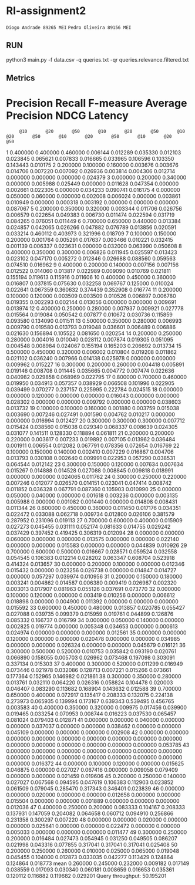 # RI-assignment2

`Diogo Andrade 89265 MEI`
`Pedro Oliveira 89156 MEI`

## RUN

python3 main.py -f data.csv -q queries.txt -qr queries.relevance.filtered.txt

## Metrics

# Precision Recall F-measure Average Precision NDCG Latency

         @10       @20       @50       @10       @20       @50       @10       @20       @50       @10       @20       @50       @10       @20       @50

1 0.400000 0.400000 0.460000 0.006144 0.012289 0.035330 0.012103 0.023845 0.065621 0.007833 0.016665 0.033965 0.106596 0.103350 0.143443 0.010175
2 0.200000 0.100000 0.160000 0.003676 0.003676 0.014706 0.007220 0.007092 0.026936 0.003814 0.004306 0.012714 0.000000 0.000000 0.000000 0.024379
3 0.000000 0.200000 0.340000 0.000000 0.005988 0.025449 0.000000 0.011628 0.047354 0.000000 0.002661 0.022305 0.000000 0.034233 0.090741 0.016175
4 0.000000 0.050000 0.060000 0.000000 0.002008 0.006024 0.000000 0.003861 0.010949 0.000000 0.000318 0.003192 0.000000 0.000000 0.000000 0.087067
5 0.200000 0.350000 0.320000 0.003344 0.011706 0.026756 0.006579 0.022654 0.049383 0.006730 0.011474 0.022594 0.031719 0.084265 0.076051 0.011449
6 0.700000 0.650000 0.440000 0.013384 0.024857 0.042065 0.026266 0.047882 0.076789 0.013856 0.020591 0.033214 0.460112 0.403973 0.321996 0.018709
7 0.100000 0.150000 0.200000 0.001764 0.005291 0.017637 0.003466 0.010221 0.032415 0.001139 0.006337 0.023631 0.000000 0.032000 0.063990 0.050608
8 0.400000 0.350000 0.300000 0.006826 0.011945 0.025597 0.013423 0.023102 0.047170 0.005272 0.012846 0.026688 0.088560 0.059563 0.074510 0.016962
9 0.400000 0.200000 0.140000 0.007156 0.007156 0.012522 0.014060 0.013817 0.022989 0.009090 0.010769 0.021811 0.155194 0.119613 0.115916 0.011606
10 0.400000 0.450000 0.360000 0.016807 0.037815 0.075630 0.032258 0.069767 0.125000 0.010024 0.022641 0.067359 0.360632 0.374439 0.352908 0.016774
11 0.200000 0.100000 0.120000 0.003509 0.003509 0.010526 0.006897 0.006780 0.019355 0.002293 0.002144 0.013056 0.000000 0.000000 0.009691 0.013974
12 0.400000 0.250000 0.280000 0.007937 0.009921 0.027778 0.015564 0.019084 0.050542 0.007877 0.010672 0.030736 0.115859 0.093580 0.134090 0.011511
13 0.500000 0.350000 0.280000 0.006993 0.009790 0.019580 0.013793 0.019048 0.036601 0.006489 0.006886 0.021630 0.156894 0.105522 0.081650 0.020254
14 0.200000 0.250000 0.280000 0.004016 0.010040 0.028112 0.007874 0.019305 0.051095 0.004548 0.008984 0.024067 0.155194 0.165203 0.206692 0.013734
15 0.500000 0.450000 0.320000 0.006002 0.010804 0.019208 0.011862 0.021102 0.036240 0.007966 0.014138 0.025978 0.000000 0.000000 0.009962 0.015227
16 0.300000 0.200000 0.260000 0.004418 0.005891 0.019146 0.008708 0.011445 0.035665 0.004772 0.007474 0.022636 0.040982 0.029858 0.068969 0.022795
17 0.800000 0.700000 0.460000 0.019950 0.034913 0.057357 0.038929 0.066508 0.101996 0.022905 0.039499 0.070277 0.237157 0.225995 0.222784 0.024515
18 0.000000 0.000000 0.120000 0.000000 0.000000 0.016043 0.000000 0.000000 0.028302 0.000000 0.000000 0.009792 0.000000 0.000000 0.038603 0.013732
19 0.100000 0.100000 0.160000 0.001880 0.003759 0.015038 0.003690 0.007246 0.027491 0.001590 0.004762 0.010217 0.000000 0.000000 0.016994 0.012427
20 0.300000 0.300000 0.300000 0.007712 0.015424 0.038560 0.015038 0.029340 0.068337 0.008639 0.024305 0.031077 0.141511 0.128330 0.118894 0.061811
21 0.200000 0.200000 0.220000 0.003617 0.007233 0.019892 0.007105 0.013962 0.036484 0.001911 0.006554 0.012082 0.067791 0.078356 0.072654 0.016769
22 0.100000 0.150000 0.140000 0.002410 0.007229 0.016867 0.004706 0.013793 0.030108 0.002640 0.009991 0.022953 0.057290 0.038531 0.064544 0.012142
23 0.300000 0.150000 0.120000 0.007634 0.007634 0.015267 0.014888 0.014528 0.027088 0.008845 0.009818 0.018991 0.000000 0.000000 0.024065 0.011762
24 0.300000 0.250000 0.220000 0.007246 0.012077 0.026570 0.014151 0.023041 0.047414 0.008742 0.011852 0.036328 0.067791 0.087360 0.105903 0.010990
25 0.000000 0.050000 0.040000 0.000000 0.001618 0.003236 0.000000 0.003135 0.005988 0.000000 0.001082 0.001440 0.000000 0.014808 0.008431 0.011344
26 0.600000 0.450000 0.360000 0.011450 0.017176 0.034351 0.022472 0.033088 0.062718 0.009734 0.012800 0.026106 0.381579 0.287952 0.231096 0.019113
27 0.700000 0.600000 0.400000 0.015909 0.027273 0.045455 0.031111 0.052174 0.081633 0.014755 0.029242 0.037429 0.397452 0.419425 0.306319 0.012094
28 0.000000 0.000000 0.060000 0.000000 0.000000 0.013575 0.000000 0.000000 0.022140 0.000000 0.000000 0.015583 0.000000 0.000000 0.044839 0.010926
29 0.700000 0.600000 0.500000 0.016667 0.028571 0.059524 0.032558 0.054545 0.106383 0.012214 0.028202 0.063347 0.608704 0.523918 0.414324 0.013657
30 0.000000 0.200000 0.100000 0.000000 0.012346 0.015432 0.000000 0.023256 0.026738 0.000000 0.014847 0.014727 0.000000 0.057297 0.039974 0.010956
31 0.200000 0.150000 0.180000 0.003241 0.004862 0.014587 0.006380 0.009419 0.026987 0.002320 0.003013 0.017907 0.081963 0.055126 0.037691 0.073770
32 0.000000 0.100000 0.120000 0.000000 0.003419 0.010256 0.000000 0.006612 0.018898 0.000000 0.004900 0.011392 0.000000 0.000000 0.000000 0.015592
33 0.600000 0.450000 0.480000 0.013857 0.020785 0.055427 0.027088 0.039735 0.099379 0.015959 0.019761 0.044899 0.126876 0.085332 0.166737 0.016799
34 0.000000 0.050000 0.140000 0.000000 0.002825 0.019774 0.000000 0.005348 0.034653 0.000000 0.000613 0.024974 0.000000 0.000000 0.000000 0.012561
35 0.000000 0.000000 0.120000 0.000000 0.000000 0.020478 0.000000 0.000000 0.034985 0.000000 0.000000 0.026324 0.000000 0.000000 0.045679 0.016121
36 0.300000 0.500000 0.520000 0.010753 0.035842 0.093190 0.020761 0.066890 0.158055 0.005703 0.026962 0.073468 0.197098 0.303091 0.337134 0.015303
37 0.400000 0.300000 0.520000 0.011299 0.016949 0.073446 0.021978 0.032086 0.128713 0.007221 0.015266 0.073661 0.177364 0.152965 0.146982 0.021861
38 0.300000 0.350000 0.280000 0.013761 0.032110 0.064220 0.026316 0.058824 0.104478 0.020003 0.046407 0.083290 0.113682 0.168904 0.143632 0.012588
39 0.700000 0.650000 0.400000 0.072917 0.135417 0.208333 0.132075 0.224138 0.273973 0.065935 0.139994 0.173167 0.639343 0.539495 0.456765 0.003583
40 0.400000 0.350000 0.320000 0.009975 0.017456 0.039900 0.019465 0.033254 0.070953 0.008744 0.016223 0.037530 0.065457 0.081024 0.079403 0.012871
41 0.000000 0.000000 0.040000 0.000000 0.000000 0.037037 0.000000 0.000000 0.038462 0.000000 0.000000 0.045109 0.000000 0.000000 0.000000 0.002908
42 0.000000 0.000000 0.000000 0.000000 0.000000 0.000000 0.000000 0.000000 0.000000 0.000000 0.000000 0.000000 0.000000 0.000000 0.000000 0.053785
43 0.000000 0.000000 0.000000 0.000000 0.000000 0.000000 0.000000 0.000000 0.000000 0.000000 0.000000 0.000000 0.000000 0.000000 0.000000 0.016372
44 0.000000 0.100000 0.120000 0.000000 0.015625 0.046875 0.000000 0.027027 0.067416 0.000000 0.009058 0.079409 0.000000 0.000000 0.021459 0.019606
45 0.200000 0.250000 0.140000 0.027027 0.067568 0.094595 0.047619 0.106383 0.112903 0.023852 0.061509 0.079045 0.285470 0.317343 0.346401 0.023839
46 0.000000 0.000000 0.020000 0.000000 0.000000 0.012658 0.000000 0.000000 0.015504 0.000000 0.000000 0.001889 0.000000 0.000000 0.000000 0.012036
47 0.400000 0.250000 0.200000 0.083333 0.104167 0.208333 0.137931 0.147059 0.204082 0.064658 0.060712 0.094910 0.256866 0.231358 0.300297 0.007220
48 0.000000 0.000000 0.020000 0.000000 0.000000 0.025641 0.000000 0.000000 0.022472 0.000000 0.000000 0.005033 0.000000 0.000000 0.000000 0.011477
49 0.300000 0.250000 0.200000 0.016484 0.027473 0.054945 0.031250 0.049505 0.086207 0.021998 0.043316 0.077855 0.317041 0.317041 0.317041 0.025408
50 0.200000 0.250000 0.260000 0.010000 0.025000 0.065000 0.019048 0.045455 0.104000 0.012873 0.033035 0.042277 0.113429 0.124864 0.124864 0.018773
mean 0.260000 0.245000 0.232000 0.009182 0.017149 0.038559 0.017093 0.030340 0.060181 0.008659 0.016653 0.035361 0.120112 0.116882 0.119682 0.029201
Query throughput: 50.195201
